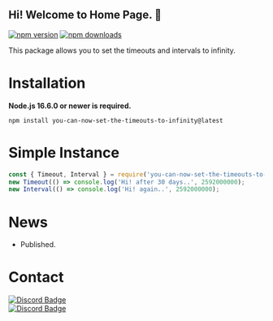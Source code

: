 ## Hi! Welcome to Home Page. 👋
<div align="left">
  <p>
    <a href="https://www.npmjs.com/package/you-can-now-set-the-timeouts-to-infinity"><img src="https://img.shields.io/npm/v/you-can-now-set-the-timeouts-to-infinity.svg?maxAge=3600" alt="npm version" /></a>
    <a href="https://www.npmjs.com/package/you-can-now-set-the-timeouts-to-infinity"><img src="https://img.shields.io/npm/dt/you-can-now-set-the-timeouts-to-infinity.svg?maxAge=3600" alt="npm downloads" /></a>
  </p>
This package allows you to set the timeouts and intervals to infinity.

# Installation

**Node.js 16.6.0 or newer is required.**

```sh-session
npm install you-can-now-set-the-timeouts-to-infinity@latest
```

# Simple Instance
```js
const { Timeout, Interval } = require('you-can-now-set-the-timeouts-to-infinity');
new Timeout(() => console.log('Hi! after 30 days..', 2592000000);
new Interval(() => console.log('Hi! again..', 2592000000);
```

# News
- Published.

# Contact
[![Discord Badge](https://img.shields.io/badge/can-white?style=social&logo=Discord)](https://discord.com/users/613700645173592086)<br>
[![Discord Badge](https://img.shields.io/badge/thiskyhan-white?style=social&logo=Instagram)](https://instagram.com/thiskyhan)
